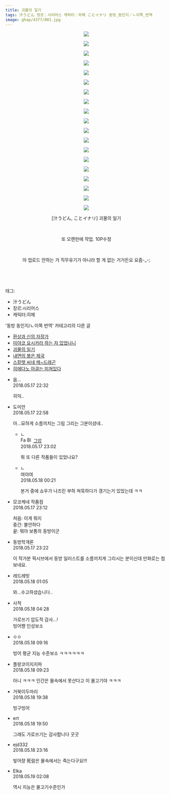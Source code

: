 ```yaml
---
title: 괴물의 일기
tags: 汁うどん 장르：시리어스 캐릭터：히메 ことイナリ 동방_동인지／ㄴ이쪽_번역
image: ghap/4377/001.jpg
---
```

<div class="article">
<p style="text-align: center; clear: none; float: none;"><img src="{{ site.nasurl }}/ghap/4377/001.jpg"/></p>
<p style="text-align: center; clear: none; float: none;"><img src="{{ site.nasurl }}/ghap/4377/002.jpg"/></p>
<p style="text-align: center; clear: none; float: none;"><img src="{{ site.nasurl }}/ghap/4377/003.jpg"/></p>
<p style="text-align: center; clear: none; float: none;"><img src="{{ site.nasurl }}/ghap/4377/004.jpg"/></p>
<p style="text-align: center; clear: none; float: none;"><img src="{{ site.nasurl }}/ghap/4377/005.jpg"/></p>
<p style="text-align: center; clear: none; float: none;"><img src="{{ site.nasurl }}/ghap/4377/006.jpg"/></p>
<p style="text-align: center; clear: none; float: none;"><img src="{{ site.nasurl }}/ghap/4377/007.jpg"/></p>
<p style="text-align: center; clear: none; float: none;"><img src="{{ site.nasurl }}/ghap/4377/008.jpg"/></p>
<p style="text-align: center; clear: none; float: none;"><img src="{{ site.nasurl }}/ghap/4377/009.jpg"/></p>
<p style="text-align: center; clear: none; float: none;"><img src="{{ site.nasurl }}/ghap/4377/010.jpg"/></p>
<p style="text-align: center; clear: none; float: none;"><img src="{{ site.nasurl }}/ghap/4377/011.jpg"/></p>
<p style="text-align: center; clear: none; float: none;"><img src="{{ site.nasurl }}/ghap/4377/012.jpg"/></p>
<p style="text-align: center; clear: none; float: none;"><img src="{{ site.nasurl }}/ghap/4377/013.jpg"/></p>
<p style="text-align: center; clear: none; float: none;"><img src="{{ site.nasurl }}/ghap/4377/014.jpg"/></p>
<p style="text-align: center; clear: none; float: none;"><img src="{{ site.nasurl }}/ghap/4377/015.jpg"/></p>
<p style="text-align: center; clear: none; float: none;"><img src="{{ site.nasurl }}/ghap/4377/016.jpg"/></p>
<p style="text-align: center; clear: none; float: none;"><img src="{{ site.nasurl }}/ghap/4377/017.jpg"/></p>
<p style="text-align: center; clear: none; float: none;"><img src="{{ site.nasurl }}/ghap/4377/018.jpg"/></p>
<p style="text-align: center; clear: none; float: none;"><img src="{{ site.nasurl }}/ghap/4377/019.jpg"/></p>
<p style="text-align: center; clear: none; float: none;">[汁うどん, ことイナリ] 괴물의 일기</p>
<p style="text-align: center; clear: none; float: none;"><br/></p>
<p style="text-align: center; clear: none; float: none;">또 오랜만에 작업. 10P수정</p>
<p style="text-align: center; clear: none; float: none;"><br/></p>
<p style="text-align: center; clear: none; float: none;">아 업로드 안하는 거 직무유기가 아니라 할 게 없는 거거든요 요즘-_-;</p>
<p style="text-align: center; clear: none; float: none;"><br/></p>
<p><br/></p>
</div><div class="tagTrail">
<p>태그: </p>
<ul>
<li>汁うどん</li>
<li>장르:시리어스</li>
<li>캐릭터:히메</li>
</ul>
</div><div class="another">
<p>'동방 동인지/ㄴ이쪽 번역' 카테고리의 다른 글</p>
<ul>
<li><a href="/2018-05-22-ghap_4380">환상과 신의 자장가</a></li>
<li><a href="/2018-05-19-ghap_4378">미야코 요시카라 하는 자 있었나니</a></li>
<li><a href="/2018-05-17-ghap_4377">괴물의 일기</a></li>
<li><a href="/2018-05-13-ghap_4369">내면의 붉은 제국</a></li>
<li><a href="/2018-05-11-ghap_4355">스칼렛 씨네 메~드래곤</a></li>
<li><a href="/2018-04-27-ghap_4340">히에다노 아큐는 미쳐있다</a></li>
</ul>
</div><div class="cb_module cb_fluid">
<div class="cb_wrt cb_profile">
<div class="comment">
<ul>
<li class="cb_thumb_off" id="comment15258036">
<div class="cb_comment_area">
<div class="cb_info_area">
<div class="cb_section">
<span class="cb_nick_name">음...</span>
</div>
<div class="cb_section">
<span class="cb_date">2018.05.17 22:32 </span>
</div>
</div>
<div class="cb_dsc_comment">
<p class="cb_dsc">
											히익.. 
										</p>
</div>
</div></li>
<li class="cb_thumb_off" id="comment15258040">
<div class="cb_comment_area">
<div class="cb_info_area">
<div class="cb_section">
<span class="cb_nick_name">도미안</span>
</div>
<div class="cb_section">
<span class="cb_date">2018.05.17 22:58 </span>
</div>
</div>
<div class="cb_dsc_comment">
<p class="cb_dsc">
											아...묘하게 소름끼치는 그림 그리는 그분이셨네..
										</p>
</div>
<ul>
<li class="cb_thumb_off" id="comment15258042">
<span class="cb_bu_subnode">ㄴ</span>
<div class="cb_comment_area">
<div class="cb_info_area">
<div class="cb_section">
<span class="cb_nick_name"><img alt="Favicon of https://ghaptouhou.tistory.com" height="16" onerror="this.onerror=null;this.parentNode.removeChild(this)" src="https://ghaptouhou.tistory.com/favicon.ico" width="16"/> <img alt="BlogIcon" height="16" onerror="this.parentNode.removeChild(this)" src="https://ghaptouhou.tistory.com/index.gif" width="16"/> <a href="https://ghaptouhou.tistory.com" onclick="return openLinkInNewWindow(this)"> 그압</a><span class="tistoryProfileLayerTrigger" onclick='TistoryProfile.show(event, this, {"title":"\uc800\uae30 \uc774\uac70 \ub098\uc911\uc5d0 \uc218\uc815 \uac00\ub2a5\ud558\ub098\uc694","url":"https:\/\/ghap.tistory.com","nickname":"\uadf8\uc555","items":[]}); return false;'></span></span>
</div>
<div class="cb_section">
<span class="cb_date">2018.05.17 23:02 </span>
</div>
</div>
<div class="cb_dsc_comment">
<p class="cb_dsc">
																뭐 또 다른 작품들이 있었나요?
															</p>
</div>
</div>
</li>
<li class="cb_thumb_off" id="comment15258073">
<span class="cb_bu_subnode">ㄴ</span>
<div class="cb_comment_area">
<div class="cb_info_area">
<div class="cb_section">
<span class="cb_nick_name">여야여</span>
</div>
<div class="cb_section">
<span class="cb_date">2018.05.18 00:21 </span>
</div>
</div>
<div class="cb_dsc_comment">
<p class="cb_dsc">
																본거 중에 쇼우가 나즈린 부하 쳐묵하다가 갱기는거 있었는데 ㅋㅋ
															</p>
</div>
</div>
</li>
</ul>
</div></li>
<li class="cb_thumb_off" id="comment15258046">
<div class="cb_comment_area">
<div class="cb_info_area">
<div class="cb_section">
<span class="cb_nick_name">모코케네 작품점</span>
</div>
<div class="cb_section">
<span class="cb_date">2018.05.17 23:12 </span>
</div>
</div>
<div class="cb_dsc_comment">
<p class="cb_dsc">
											처음: 이게 뭐지<br/>
중간: 불안하다<br/>
끝: 뭐야 보통의 동방이군
										</p>
</div>
</div></li>
<li class="cb_thumb_off" id="comment15258048">
<div class="cb_comment_area">
<div class="cb_info_area">
<div class="cb_section">
<span class="cb_nick_name">동방학개론</span>
</div>
<div class="cb_section">
<span class="cb_date">2018.05.17 23:22 </span>
</div>
</div>
<div class="cb_dsc_comment">
<p class="cb_dsc">
											이 작가분 픽시브에서 동방 일러스트를 소름끼치게 그리시는 분이신데 만화로는 첨보네요.  
										</p>
</div>
</div></li>
<li class="cb_thumb_off" id="comment15258099">
<div class="cb_comment_area">
<div class="cb_info_area">
<div class="cb_section">
<span class="cb_nick_name">레드레빗</span>
</div>
<div class="cb_section">
<span class="cb_date">2018.05.18 01:05 </span>
</div>
</div>
<div class="cb_dsc_comment">
<p class="cb_dsc">
											와...수고하셨습니다..
										</p>
</div>
</div></li>
<li class="cb_thumb_off" id="comment15258129">
<div class="cb_comment_area">
<div class="cb_info_area">
<div class="cb_section">
<span class="cb_nick_name">사적</span>
</div>
<div class="cb_section">
<span class="cb_date">2018.05.18 04:28 </span>
</div>
</div>
<div class="cb_dsc_comment">
<p class="cb_dsc">
											가로쓰기 압도적 감사...!<br/>
빙어쨩 인성보소
										</p>
</div>
</div></li>
<li class="cb_thumb_off" id="comment15258224">
<div class="cb_comment_area">
<div class="cb_info_area">
<div class="cb_section">
<span class="cb_nick_name">ㅇㅇ</span>
</div>
<div class="cb_section">
<span class="cb_date">2018.05.18 09:16 </span>
</div>
</div>
<div class="cb_dsc_comment">
<p class="cb_dsc">
											빙어 평균 지능 수준보소 ㅋㅋㅋㅋㅋㅋ
										</p>
</div>
</div></li>
<li class="cb_thumb_off" id="comment15258226">
<div class="cb_comment_area">
<div class="cb_info_area">
<div class="cb_section">
<span class="cb_nick_name">플랑코이지지파</span>
</div>
<div class="cb_section">
<span class="cb_date">2018.05.18 09:23 </span>
</div>
</div>
<div class="cb_dsc_comment">
<p class="cb_dsc">
											아니 ㅋㅋㅋ 인간은 물속에서 못산다고 이 물고기야 ㅋㅋㅋ
										</p>
</div>
</div></li>
<li class="cb_thumb_off" id="comment15258471">
<div class="cb_comment_area">
<div class="cb_info_area">
<div class="cb_section">
<span class="cb_nick_name">거북이두마리</span>
</div>
<div class="cb_section">
<span class="cb_date">2018.05.18 19:38 </span>
</div>
</div>
<div class="cb_dsc_comment">
<p class="cb_dsc">
											빙구빙어
										</p>
</div>
</div></li>
<li class="cb_thumb_off" id="comment15258473">
<div class="cb_comment_area">
<div class="cb_info_area">
<div class="cb_section">
<span class="cb_nick_name">ert</span>
</div>
<div class="cb_section">
<span class="cb_date">2018.05.18 19:50 </span>
</div>
</div>
<div class="cb_dsc_comment">
<p class="cb_dsc">
											그래도 가로쓰기는 감사합니다 굿굿
										</p>
</div>
</div></li>
<li class="cb_thumb_off" id="comment15258525">
<div class="cb_comment_area">
<div class="cb_info_area">
<div class="cb_section">
<span class="cb_nick_name">ejd332</span>
</div>
<div class="cb_section">
<span class="cb_date">2018.05.18 23:16 </span>
</div>
</div>
<div class="cb_dsc_comment">
<p class="cb_dsc">
											빟어쟝 死람은 물속에서는 죽는다구요!!!
										</p>
</div>
</div></li>
<li class="cb_thumb_off" id="comment15258560">
<div class="cb_comment_area">
<div class="cb_info_area">
<div class="cb_section">
<span class="cb_nick_name">Elka</span>
</div>
<div class="cb_section">
<span class="cb_date">2018.05.19 02:08 </span>
</div>
</div>
<div class="cb_dsc_comment">
<p class="cb_dsc">
											역시 지능은 물고기수준인가
										</p>
</div>
</div></li>
</ul>
</div>
</div><!-- commentList close -->
</div>